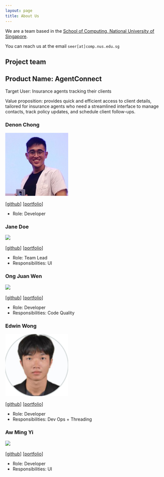 ```yaml
---
layout: page
title: About Us
---
```


We are a team based in the [School of Computing, National University of Singapore](https://www.comp.nus.edu.sg).

You can reach us at the email `seer[at]comp.nus.edu.sg`

## Project team


## Product Name: AgentConnect

Target User: Insurance agents tracking their clients 

Value proposition: provides quick and efficient access to client details, tailored for insurance agents who need a streamlined interface to manage contacts, track policy updates, and schedule client follow-ups.


### Denon Chong

<img src="images/ssirmentos.png" width="200px">


[[github](https://github.com/ssirmentos)]
[[portfolio](team/ssirmentos.md)]

* Role: Developer

### Jane Doe

<img src="images/johndoe.png" width="200px">

[[github](http://github.com/johndoe)]
[[portfolio](team/johndoe.md)]

* Role: Team Lead
* Responsibilities: UI

### Ong Juan Wen

<img src="images/the0nlyjuan.png" width="200px">

[[github](http://github.com/the0nlyjuan)] [[portfolio](team/the0nlyjuan.md)]

* Role: Developer
* Responsibilities: Code Quality

### Edwin Wong

<img src="images/edwin1022.png" width="200px">

[[github](http://github.com/Edwin1022)]
[[portfolio](team/edwinwong.md)]

* Role: Developer
* Responsibilities: Dev Ops + Threading

### Aw Ming Yi

<img src="images/mingyiaw.png" width="200px">

[[github](http://github.com/MingYiAw)]
[[portfolio](team/mingyiaw.md)]

* Role: Developer
* Responsibilities: UI
